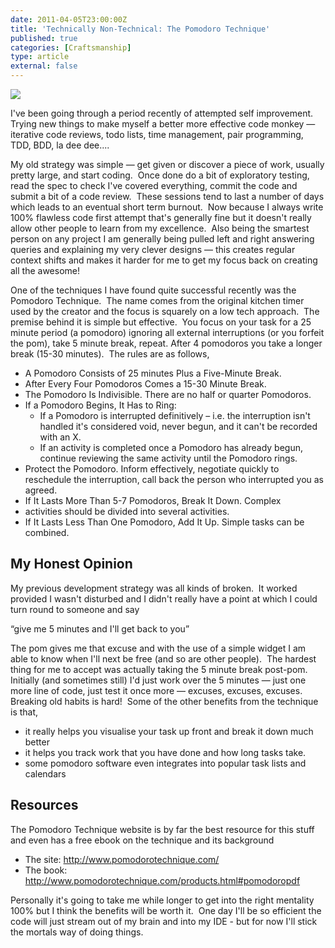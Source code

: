 ```yaml
---
date: 2011-04-05T23:00:00Z
title: 'Technically Non-Technical: The Pomodoro Technique'
published: true
categories: [Craftsmanship]
type: article
external: false
---
```

<p class="img-holder"><img src="http://farm4.static.flickr.com/3498/5720110114_ff737584c9_o.png"></p><p>I've been going through a period recently of attempted self improvement.&nbsp; Trying new things to make myself a better more effective code monkey &mdash; iterative code reviews, todo lists, time management, pair programming, TDD, BDD, la dee dee....&nbsp;</p><p>My old strategy was simple &mdash; get given or discover a piece of work, usually pretty large, and start coding.&nbsp; Once done do a bit of exploratory testing, read the spec to check I've covered everything, commit the code and submit a bit of a code review.&nbsp; These sessions tend to last a number of days which leads to an eventual short term burnout.&nbsp; Now because I always write 100% flawless code first attempt that's generally fine but it doesn't really allow other people to learn from my excellence.&nbsp; Also being the smartest person on any project I am generally being pulled left and right answering queries and explaining my very clever designs &mdash; this creates regular context shifts and makes it harder for me to get my focus back on creating all the awesome!</p><p>One of the techniques I have found quite successful recently was the Pomodoro Technique.&nbsp; The name comes from the original kitchen timer used by the creator and the focus is squarely on a low tech approach.&nbsp; The premise behind it is simple but effective.&nbsp; You focus on your task for a 25 minute period (a pomodoro) ignoring all external interruptions (or you forfeit the pom), take 5 minute break, repeat. After 4 pomodoros you take a longer break (15-30 minutes).&nbsp; The rules are as follows,</p><ul><li>A Pomodoro Consists of 25 minutes Plus a Five-Minute Break.</li><li>After Every Four Pomodoros Comes a 15-30 Minute Break.&nbsp;</li><li>The Pomodoro Is Indivisible. There are no half or quarter Pomodoros.&nbsp;</li><li>If a Pomodoro Begins, It Has to Ring: &nbsp;   <ul><li>If a Pomodoro is interrupted definitively &ndash; i.e. the interruption isn't handled it's considered void, never begun, and it can't be recorded with an X.&nbsp;</li><li>If an activity is completed once a Pomodoro has already begun, continue reviewing the same activity until the Pomodoro rings.&nbsp;</li></ul></li><li>Protect the Pomodoro. Inform effectively, negotiate quickly to reschedule the interruption, call back the person who interrupted you as agreed.&nbsp;</li><li>If It Lasts More Than 5-7 Pomodoros, Break It Down. Complex&nbsp;</li><li>activities should be divided into several activities.&nbsp;</li><li>If It Lasts Less Than One Pomodoro, Add It Up. Simple tasks can be combined.&nbsp;</li></ul><h2>My Honest Opinion</h2><p>My previous development strategy was all kinds of broken.&nbsp; It worked provided I wasn't disturbed and I didn't really have a point at which I could turn round to someone and say&nbsp;</p><p><span style=""> <span style=""> </span></span>&ldquo;give me 5 minutes and I'll get back to you&rdquo;</p><p>The pom gives me that excuse and with the use of a simple widget I am able to know when I'll next be free (and so are other people).&nbsp; The hardest thing for me to accept was actually taking the 5 minute break post-pom. Initially (and sometimes still) I'd just work over the 5 minutes &mdash; just one more line of code, just test it once more &mdash; excuses, excuses, excuses.&nbsp; Breaking old habits is hard!&nbsp; Some of the other benefits from the technique is that,&nbsp;</p><ul><li>it really helps you visualise your task up front and break it down much better</li><li>it helps you track work that you have done and how long tasks take. &nbsp;</li><li>some pomodoro software even integrates into popular task lists and calendars</li></ul><h2>Resources</h2><p>The Pomodoro Technique website is by far the best resource for this stuff and even has a free ebook on the technique and its background</p><ul><li>The site: <a href="http://www.pomodorotechnique.com/">http://www.pomodorotechnique.com/</a></li><li>The book: <a href="http://www.pomodorotechnique.com/products.html#pomodoropdf">http://www.pomodorotechnique.com/products.html#pomodoropdf</a></li></ul><p>Personally it's going to take me while longer to get into the right mentality 100% but I think the benefits will be worth it.&nbsp; One day I'll be so efficient the code will just stream out of my brain and into my IDE - but for now I'll stick the mortals way of doing things.</p>